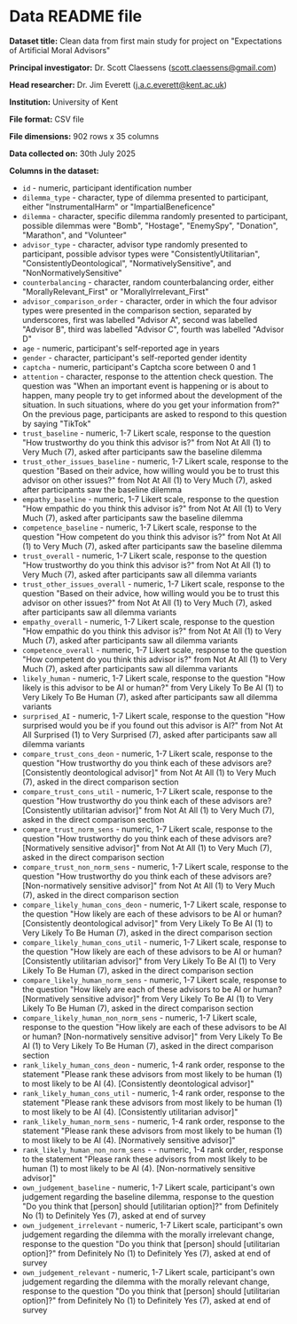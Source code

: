 # Data README file

**Dataset title:** Clean data from first main study for project on 
"Expectations of Artificial Moral Advisors"

**Principal investigator:** Dr. Scott Claessens (scott.claessens@gmail.com)

**Head researcher:** Dr. Jim Everett (j.a.c.everett@kent.ac.uk)

**Institution:** University of Kent

**File format:** CSV file

**File dimensions:** 902 rows x 35 columns

**Data collected on:** 30th July 2025

**Columns in the dataset:**

- `id` - numeric, participant identification number
- `dilemma_type` - character, type of dilemma presented to participant, either 
"InstrumentalHarm" or "ImpartialBeneficence"
- `dilemma` - character, specific dilemma randomly presented to participant, 
possible dilemmas were "Bomb", "Hostage", "EnemySpy", "Donation", "Marathon", 
and "Volunteer"
- `advisor_type` - character, advisor type randomly presented to participant,
possible advisor types were "ConsistentlyUtilitarian",
"ConsistentlyDeontological", "NormativelySensitive", and 
"NonNormativelySensitive"
- `counterbalancing` - character, random counterbalancing order, either
"MorallyRelevant_First" or "MorallyIrrelevant_First"
- `advisor_comparison_order` - character, order in which the four advisor types
were presented in the comparison section, separated by underscores, first was
labelled "Advisor A", second was labelled "Advisor B", third was labelled
"Advisor C", fourth was labelled "Advisor D"
- `age` - numeric, participant's self-reported age in years
- `gender` - character, participant's self-reported gender identity
- `captcha` - numeric, participant's Captcha score between 0 and 1
- `attention` - character, response to the attention check question. The
question was "When an important event is happening or is about to happen, many 
people try to get informed about the development of the situation. In such 
situations, where do you get your information from?" On the previous page,
participants are asked to respond to this question by saying "TikTok"
- `trust_baseline` - numeric, 1-7 Likert scale, response to the question 
"How trustworthy do you think this advisor is?" from Not At All (1) to Very
Much (7), asked after participants saw the baseline dilemma
- `trust_other_issues_baseline` - numeric, 1-7 Likert scale, response to the 
question "Based on their advice, how willing would you be to trust this advisor
on other issues?" from Not At All (1) to Very Much (7), asked after participants
saw the baseline dilemma
- `empathy_baseline` - numeric, 1-7 Likert scale, response to the question "How
empathic do you think this advisor is?" from Not At All (1) to Very Much (7),
asked after participants saw the baseline dilemma
- `competence_baseline` - numeric, 1-7 Likert scale, response to the question
"How competent do you think this advisor is?" from Not At All (1) to Very Much
(7), asked after participants saw the baseline dilemma
- `trust_overall` - numeric, 1-7 Likert scale, response to the question 
"How trustworthy do you think this advisor is?" from Not At All (1) to Very
Much (7), asked after participants saw all dilemma variants
- `trust_other_issues_overall` - numeric, 1-7 Likert scale, response to the 
question "Based on their advice, how willing would you be to trust this advisor
on other issues?" from Not At All (1) to Very Much (7), asked after participants
saw all dilemma variants
- `empathy_overall` - numeric, 1-7 Likert scale, response to the question "How
empathic do you think this advisor is?" from Not At All (1) to Very Much (7),
asked after participants saw all dilemma variants
- `competence_overall` - numeric, 1-7 Likert scale, response to the question
"How competent do you think this advisor is?" from Not At All (1) to Very Much
(7), asked after participants saw all dilemma variants
- `likely_human` - numeric, 1-7 Likert scale, response to the question "How
likely is this advisor to be AI or human?" from Very Likely To Be AI (1) to Very
Likely To Be Human (7), asked after participants saw all dilemma variants
- `surprised_AI` - numeric, 1-7 Likert scale, response to the question "How
surprised would you be if you found out this advisor is AI?" from Not At All
Surprised (1) to Very Surprised (7), asked after participants saw all dilemma
variants
- `compare_trust_cons_deon` - numeric, 1-7 Likert scale, response to the 
question "How trustworthy do you think each of these advisors are? [Consistently 
deontological advisor]" from Not At All (1) to Very Much (7), asked in the
direct comparison section
- `compare_trust_cons_util` - numeric, 1-7 Likert scale, response to the 
question "How trustworthy do you think each of these advisors are? [Consistently 
utilitarian advisor]" from Not At All (1) to Very Much (7), asked in the direct
comparison section
- `compare_trust_norm_sens` - numeric, 1-7 Likert scale, response to the 
question "How trustworthy do you think each of these advisors are? [Normatively 
sensitive advisor]" from Not At All (1) to Very Much (7), asked in the direct 
comparison section
- `compare_trust_non_norm_sens` - numeric, 1-7 Likert scale, response to the 
question "How trustworthy do you think each of these advisors are?
[Non-normatively sensitive advisor]" from Not At All (1) to Very Much (7), asked
in the direct comparison section
- `compare_likely_human_cons_deon` - numeric, 1-7 Likert scale, response to the 
question "How likely are each of these advisors to be AI or human? [Consistently 
deontological advisor]" from Very Likely To Be AI (1) to Very Likely To Be Human
(7), asked in the direct comparison section
- `compare_likely_human_cons_util` - numeric, 1-7 Likert scale, response to the 
question "How likely are each of these advisors to be AI or human? [Consistently 
utilitarian advisor]" from Very Likely To Be AI (1) to Very Likely To Be Human
(7), asked in the direct comparison section
- `compare_likely_human_norm_sens` - numeric, 1-7 Likert scale, response to the 
question "How likely are each of these advisors to be AI or human? [Normatively 
sensitive advisor]" from Very Likely To Be AI (1) to Very Likely To Be Human
(7), asked in the direct comparison section
- `compare_likely_human_non_norm_sens` - numeric, 1-7 Likert scale, response to
the question "How likely are each of these advisors to be AI or human?
[Non-normatively sensitive advisor]" from Very Likely To Be AI (1) to Very 
Likely To Be Human (7), asked in the direct comparison section
- `rank_likely_human_cons_deon` - numeric, 1-4 rank order, response to the
statement "Please rank these advisors from most likely to be human (1) to most
likely to be AI (4). [Consistently deontological advisor]"
- `rank_likely_human_cons_util` - numeric, 1-4 rank order, response to the
statement "Please rank these advisors from most likely to be human (1) to most
likely to be AI (4). [Consistently utilitarian advisor]"
- `rank_likely_human_norm_sens` - numeric, 1-4 rank order, response to the
statement "Please rank these advisors from most likely to be human (1) to most
likely to be AI (4). [Normatively sensitive advisor]"
- `rank_likely_human_non_norm_sens` -  - numeric, 1-4 rank order, response to 
the statement "Please rank these advisors from most likely to be human (1) to
most likely to be AI (4). [Non-normatively sensitive advisor]"
- `own_judgement_baseline` - numeric, 1-7 Likert scale, participant's own
judgement regarding the baseline dilemma, response to the question "Do you think
that [person] should [utilitarian option]?" from Definitely No (1) to Definitely
Yes (7), asked at end of survey
- `own_judgement_irrelevant` - numeric, 1-7 Likert scale, participant's own
judgement regarding the dilemma with the morally irrelevant change, response to
the question "Do you think that [person] should [utilitarian option]?" from
Definitely No (1) to Definitely Yes (7), asked at end of survey
- `own_judgement_relevant` - numeric, 1-7 Likert scale, participant's own
judgement regarding the dilemma with the morally relevant change, response to
the question "Do you think that [person] should [utilitarian option]?" from
Definitely No (1) to Definitely Yes (7), asked at end of survey
